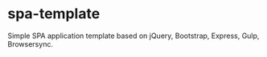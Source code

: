 # spa-template

Simple SPA application template based on jQuery, Bootstrap, Express, Gulp, Browsersync.